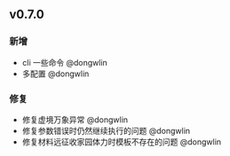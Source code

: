 ## v0.7.0

### 新增

- cli 一些命令 @dongwlin
- 多配置 @dongwlin

### 修复

- 修复虚境万象异常 @dongwlin
- 修复参数错误时仍然继续执行的问题 @dongwlin
- 修复材料远征收家园体力时模板不存在的问题 @dongwlin
